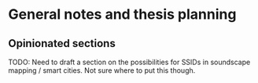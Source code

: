 # General notes and thesis planning

## Opinionated sections

TODO: Need to draft a section on the possibilities for SSIDs in soundscape mapping / smart cities. Not sure where to put this though.

